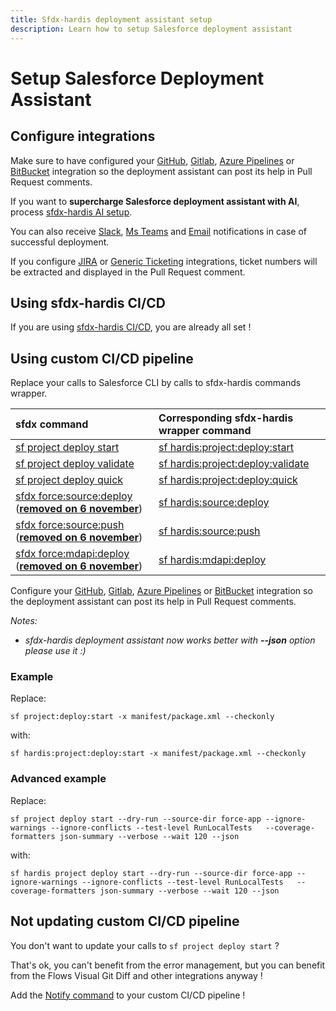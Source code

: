 ```yaml
---
title: Sfdx-hardis deployment assistant setup
description: Learn how to setup Salesforce deployment assistant
---
```

<!-- markdownlint-disable MD013 -->

# Setup Salesforce Deployment Assistant

## Configure integrations

Make sure to have configured your [GitHub](salesforce-ci-cd-setup-integration-github.md), [Gitlab](salesforce-ci-cd-setup-integration-gitlab.md), [Azure Pipelines](salesforce-ci-cd-setup-integration-azure.md) or [BitBucket](salesforce-ci-cd-setup-integration-bitbucket.md) integration so the deployment assistant can post its help in Pull Request comments.

If you want to **supercharge Salesforce deployment assistant with AI**, process [sfdx-hardis AI setup](salesforce-ai-setup.md).

You can also receive [Slack](salesforce-ci-cd-setup-integration-slack.md), [Ms Teams](salesforce-ci-cd-setup-integration-ms-teams.md) and [Email](salesforce-ci-cd-setup-integration-email.md) notifications in case of successful deployment.

If you configure [JIRA](salesforce-ci-cd-setup-integration-jira.md) or [Generic Ticketing](salesforce-ci-cd-setup-integration-generic-ticketing.md) integrations, ticket numbers will be extracted and displayed in the Pull Request comment.

## Using sfdx-hardis CI/CD

If you are using [sfdx-hardis CI/CD](https://sfdx-hardis.cloudity.com/salesforce-ci-cd-home/), you are already all set !

## Using custom CI/CD pipeline

Replace your calls to Salesforce CLI by calls to sfdx-hardis commands wrapper.

| sfdx command                                                                                                                                                                                                                                                              | Corresponding sfdx-hardis wrapper command                                                             |
|:--------------------------------------------------------------------------------------------------------------------------------------------------------------------------------------------------------------------------------------------------------------------------|:------------------------------------------------------------------------------------------------------|
| [sf project deploy start](https://developer.salesforce.com/docs/atlas.en-us.sfdx_cli_reference.meta/sfdx_cli_reference/cli_reference_project_commands_unified.htm#cli_reference_project_deploy_start_unified)                                                             | [sf hardis:project:deploy:start](https://sfdx-hardis.cloudity.com/hardis/project/deploy/start/)       |
| [sf project deploy validate](https://developer.salesforce.com/docs/atlas.en-us.sfdx_cli_reference.meta/sfdx_cli_reference/cli_reference_project_commands_unified.htm#cli_reference_project_deploy_validate_unified)                                                       | [sf hardis:project:deploy:validate](https://sfdx-hardis.cloudity.com/hardis/project/deploy/validate/) |
| [sf project deploy quick](https://developer.salesforce.com/docs/atlas.en-us.sfdx_cli_reference.meta/sfdx_cli_reference/cli_reference_project_commands_unified.htm#cli_reference_project_deploy_quick_unified)                                                             | [sf hardis:project:deploy:quick](https://sfdx-hardis.cloudity.com/hardis/project/deploy/quick/)       |
| [sfdx force:source:deploy](https://developer.salesforce.com/docs/atlas.en-us.sfdx_cli_reference.meta/sfdx_cli_reference/cli_reference_force_source.htm#cli_reference_force_source_deploy) ([**removed on 6 november**](https://github.com/forcedotcom/cli/issues/2974))   | [sf hardis:source:deploy](https://sfdx-hardis.cloudity.com/hardis/source/deploy/)                     |
| [sfdx force:source:push](https://developer.salesforce.com/docs/atlas.en-us.sfdx_cli_reference.meta/sfdx_cli_reference/cli_reference_force_source.htm#cli_reference_force_source_push) ([**removed on 6 november**](https://github.com/forcedotcom/cli/issues/2974))       | [sf hardis:source:push](https://sfdx-hardis.cloudity.com/hardis/source/push/)                         |
| [sfdx force:mdapi:deploy](https://developer.salesforce.com/docs/atlas.en-us.sfdx_cli_reference.meta/sfdx_cli_reference/cli_reference_force_mdapi.htm#cli_reference_force_mdapi_beta_deploy) ([**removed on 6 november**](https://github.com/forcedotcom/cli/issues/2974)) | [sf hardis:mdapi:deploy](https://sfdx-hardis.cloudity.com/hardis/mdapi/deploy/)                       |

Configure your [GitHub](salesforce-ci-cd-setup-integration-github.md), [Gitlab](salesforce-ci-cd-setup-integration-gitlab.md), [Azure Pipelines](salesforce-ci-cd-setup-integration-azure.md) or [BitBucket](salesforce-ci-cd-setup-integration-bitbucket.md) integration so the deployment assistant can post its help in Pull Request comments.

_Notes:_

- _sfdx-hardis deployment assistant now works better with **--json** option please use it :)_

### Example

Replace:

`sf project:deploy:start -x manifest/package.xml --checkonly`

with:

`sf hardis:project:deploy:start -x manifest/package.xml --checkonly`

### Advanced example

Replace:

`sf project deploy start --dry-run --source-dir force-app --ignore-warnings --ignore-conflicts --test-level RunLocalTests   --coverage-formatters json-summary --verbose --wait 120 --json`

with:

`sf hardis project deploy start --dry-run --source-dir force-app --ignore-warnings --ignore-conflicts --test-level RunLocalTests   --coverage-formatters json-summary --verbose --wait 120 --json`

## Not updating custom CI/CD pipeline

You don't want to update your calls to `sf project deploy start` ? 

That's ok, you can't benefit from the error management, but you can benefit from the Flows Visual Git Diff and other integrations anyway !

Add the [Notify command](hardis/project/deploy/notify.md) to your custom CI/CD pipeline !
